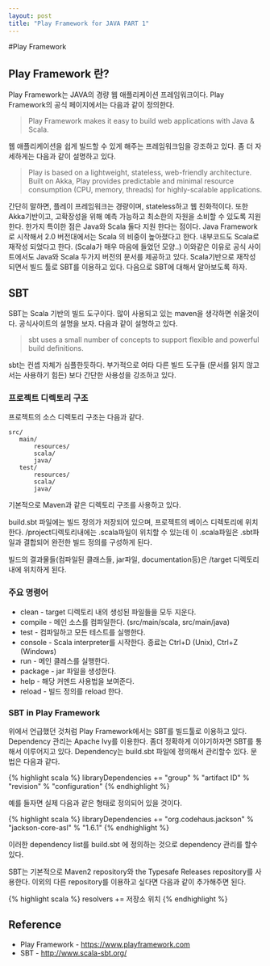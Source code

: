 ```yaml
---
layout: post
title: "Play Framework for JAVA PART 1"
---
```


#Play Framework

## Play Framework 란?
Play Framework는 JAVA의 경량 웹 애플리케이션 프레임워크이다. Play Framework의 공식 페이지에서는 다음과 같이 정의한다.

> Play Framework makes it easy to build web applications with Java & Scala.

웹 애플리케이션을 쉽게 빌드할 수 있게 해주는 프레임워크임을 강조하고 있다.
좀 더 자세하게는 다음과 같이 설명하고 있다.

> Play is based on a lightweight, stateless, web-friendly architecture.
> Built on Akka, Play provides predictable and minimal resource consumption (CPU, memory, threads) for highly-scalable applications.

간단히 말하면, 플레이 프레임워크는 경량이며, stateless하고 웹 친화적이다. 또한 Akka기반이고, 고확장성을 위해 예측 가능하고 최소한의 자원을 소비할 수 있도록 지원한다. 한가지 특이한 점은 Java와 Scala 둘다 지원 한다는 점이다. Java Framework로 시작해서 2.0 버전대에서는 Scala 의 비중이 높아졌다고 한다. 내부코드도 Scala로 재작성 되었다고 한다. (Scala가 매우 마음에 들었던 모양..) 이와같은 이유로 공식 사이트에서도 Java와 Scala 두가지 버전의 문서를 제공하고 있다. Scala기반으로 재작성 되면서 빌드 툴로 SBT를 이용하고 있다. 다음으로 SBT에 대해서 알아보도록 하자.

## SBT
SBT는 Scala 기반의 빌드 도구이다. 많이 사용되고 있는 maven을 생각하면 쉬울것이다. 공식사이트의 설명을 보자. 다음과 같이 설명하고 있다.

> sbt uses a small number of concepts to support flexible and powerful build definitions.

sbt는 컨셉 자체가 심플한듯하다. 부가적으로 여타 다른 빌드 도구들 (문서를 읽지 않고서는 사용하기 힘든) 보다 간단한 사용성을 강조하고 있다.

### 프로젝트 디렉토리 구조

프로젝트의 소스 디렉토리 구조는 다음과 같다.

    src/
       main/
           resources/
           scala/
           java/
       test/
           resources/
           scala/
           java/


기본적으로 Maven과 같은 디렉토리 구조를 사용하고 있다.

build.sbt 파일에는 빌드 정의가 저장되어 있으며, 프로젝트의 베이스 디렉토리에 위치한다. /project디렉토리내에는 .scala파일이 위치할 수 있는데 이 .scala파일은 .sbt파일과 결합되어 완전한 빌드 정의를 구성하게 된다.

빌드의 결과물들(컴파일된 클래스들, jar파일, documentation등)은 /target 디렉토리 내에 위치하게 된다.

### 주요 명령어
* clean - target 디렉토리 내의 생성된 파일들을 모두 지운다.
* compile - 메인 소스를 컴파일한다. (src/main/scala, src/main/java)
* test - 컴파일하고 모든 테스트를 실행한다.
* console - Scala interpreter를 시작한다. 종료는 Ctrl+D (Unix), Ctrl+Z (Windows)
* run - 메인 클레스를 실행한다.
* package - jar 파일을 생성한다.
* help - 해당 커멘드 사용법을 보여준다.
* reload - 빌드 정의를 reload 한다.

### SBT in Play Framework
위에서 언급했던 것처럼 Play Framework에서는 SBT를 빌드툴로 이용하고 있다. Dependency 관리는 Apache Ivy를 이용한다. 좀더 정확하게 이야기하자면 SBT를 통해서 이루어지고 있다. Dependency는 build.sbt 파일에 정의해서 관리할수 있다. 문법은 다음과 같다.

{% highlight scala %}
libraryDependencies += "group" % "artifact ID" % "revision" % "configuration"
{% endhighlight %}

예를 들자면 실제 다음과 같은 형태로 정의되어 있을 것이다.

{% highlight scala %}
libraryDependencies += "org.codehaus.jackson" % "jackson-core-asl" % "1.6.1"
{% endhighlight %}

이러한 dependency list를 build.sbt 에 정의하는 것으로 dependency 관리를 할수 있다.

SBT는 기본적으로 Maven2 repository와 the Typesafe Releases repository를 사용한다. 이외의 다른 repository를 이용하고 싶다면 다음과 같이 추가해주면 된다.

{% highlight scala %}
resolvers += 저장소 위치
{% endhighlight %}

## Reference
* Play Framework - https://www.playframework.com
* SBT - http://www.scala-sbt.org/


